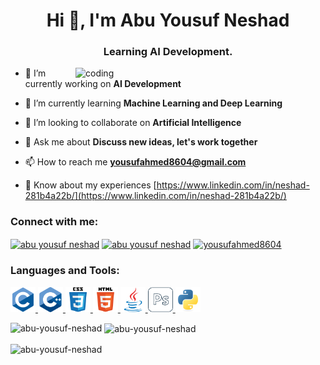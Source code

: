 <h1 align="center">Hi 👋, I'm Abu Yousuf Neshad</h1>
<h3 align="center">Learning AI Development.</h3>
<img align="right" alt="coding" width="400" src="https://user-images.githubusercontent.com/55389276/140866485-8fb1c876-9a8f-4d6a-98dc-08c4981eaf70.gif">

- 🔭 I’m currently working on **AI Development**

- 🌱 I’m currently learning **Machine Learning and Deep Learning**

- 👯 I’m looking to collaborate on **Artificial Intelligence**

- 💬 Ask me about **Discuss new ideas, let's work together**

- 📫 How to reach me **yousufahmed8604@gmail.com**

- 📄 Know about my experiences [https://www.linkedin.com/in/neshad-281b4a22b/](https://www.linkedin.com/in/neshad-281b4a22b/)

<h3 align="left">Connect with me:</h3>
<p align="left">
<a href="https://linkedin.com/in/abu yousuf neshad" target="blank"><img align="center" src="https://raw.githubusercontent.com/rahuldkjain/github-profile-readme-generator/master/src/images/icons/Social/linked-in-alt.svg" alt="abu yousuf neshad" height="30" width="40" /></a>
<a href="https://fb.com/abu yousuf neshad" target="blank"><img align="center" src="https://raw.githubusercontent.com/rahuldkjain/github-profile-readme-generator/master/src/images/icons/Social/facebook.svg" alt="abu yousuf neshad" height="30" width="40" /></a>
<a href="https://codeforces.com/profile/yousufahmed8604" target="blank"><img align="center" src="https://raw.githubusercontent.com/rahuldkjain/github-profile-readme-generator/master/src/images/icons/Social/codeforces.svg" alt="yousufahmed8604" height="30" width="40" /></a>
</p>

<h3 align="left">Languages and Tools:</h3>
<p align="left"> <a href="https://www.cprogramming.com/" target="_blank" rel="noreferrer"> <img src="https://raw.githubusercontent.com/devicons/devicon/master/icons/c/c-original.svg" alt="c" width="40" height="40"/> </a> <a href="https://www.w3schools.com/cpp/" target="_blank" rel="noreferrer"> <img src="https://raw.githubusercontent.com/devicons/devicon/master/icons/cplusplus/cplusplus-original.svg" alt="cplusplus" width="40" height="40"/> </a> <a href="https://www.w3schools.com/css/" target="_blank" rel="noreferrer"> <img src="https://raw.githubusercontent.com/devicons/devicon/master/icons/css3/css3-original-wordmark.svg" alt="css3" width="40" height="40"/> </a> <a href="https://www.w3.org/html/" target="_blank" rel="noreferrer"> <img src="https://raw.githubusercontent.com/devicons/devicon/master/icons/html5/html5-original-wordmark.svg" alt="html5" width="40" height="40"/> </a> <a href="https://www.java.com" target="_blank" rel="noreferrer"> <img src="https://raw.githubusercontent.com/devicons/devicon/master/icons/java/java-original.svg" alt="java" width="40" height="40"/> </a> <a href="https://www.photoshop.com/en" target="_blank" rel="noreferrer"> <img src="https://raw.githubusercontent.com/devicons/devicon/master/icons/photoshop/photoshop-line.svg" alt="photoshop" width="40" height="40"/> </a> <a href="https://www.python.org" target="_blank" rel="noreferrer"> <img src="https://raw.githubusercontent.com/devicons/devicon/master/icons/python/python-original.svg" alt="python" width="40" height="40"/> </a> </p>

<p><img align="left" src="https://github-readme-stats.vercel.app/api/top-langs?username=abu-yousuf-neshad&show_icons=true&locale=en&layout=compact" alt="abu-yousuf-neshad" /></p>

<p>&nbsp;<img align="center" src="https://github-readme-stats.vercel.app/api?username=abu-yousuf-neshad&show_icons=true&locale=en" alt="abu-yousuf-neshad" /></p>

<p><img align="center" src="https://github-readme-streak-stats.herokuapp.com/?user=abu-yousuf-neshad&" alt="abu-yousuf-neshad" /></p>
